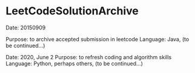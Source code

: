 # LeetCodeSolutionArchive

Date: 20150909

Purpose: to archive accepted submission in leetcode
Language: Java, (to be continued...)

Date: 2020, June 2
Purpose: to refresh coding and algorithm skills
Language: Python, perhaps others, (to be continued...)